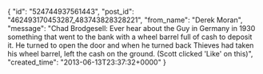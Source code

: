  {
   "id": "524744937561443",
   "post_id": "462493170453287_483743828328221",
   "from_name": "Derek Moran",
   "message": "Chad Brodgesell: Ever hear about the Guy in Germany in 1930 something that went to the bank with a wheel barrel full of cash to deposit it. He turned to open the door and when he turned back Thieves had taken his wheel barrel, left the cash on the ground. (Scott clicked 'Like' on this)",
   "created_time": "2013-06-13T23:37:32+0000"
 }
